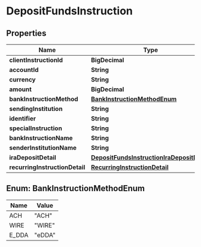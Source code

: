 

# DepositFundsInstruction


## Properties

| Name | Type | Description | Notes |
|------------ | ------------- | ------------- | -------------|
|**clientInstructionId** | **BigDecimal** |  |  |
|**accountId** | **String** |  |  |
|**currency** | **String** |  |  |
|**amount** | **BigDecimal** |  |  |
|**bankInstructionMethod** | [**BankInstructionMethodEnum**](#BankInstructionMethodEnum) |  |  |
|**sendingInstitution** | **String** |  |  [optional] |
|**identifier** | **String** |  |  [optional] |
|**specialInstruction** | **String** |  |  [optional] |
|**bankInstructionName** | **String** |  |  [optional] |
|**senderInstitutionName** | **String** |  |  [optional] |
|**iraDepositDetail** | [**DepositFundsInstructionIraDepositDetail**](DepositFundsInstructionIraDepositDetail.md) |  |  [optional] |
|**recurringInstructionDetail** | [**RecurringInstructionDetail**](RecurringInstructionDetail.md) |  |  [optional] |



## Enum: BankInstructionMethodEnum

| Name | Value |
|---- | -----|
| ACH | &quot;ACH&quot; |
| WIRE | &quot;WIRE&quot; |
| E_DDA | &quot;eDDA&quot; |



